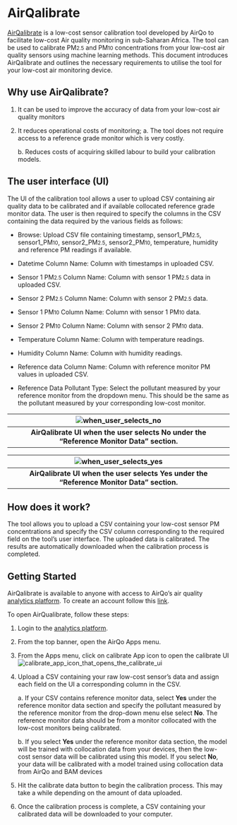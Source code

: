# AirQalibrate

[AirQalibrate](https://airqalibrate.airqo.net) is a low-cost sensor calibration tool developed by AirQo to facilitate low-cost Air quality monitoring in sub-Saharan Africa. The tool can be used to calibrate PM<small>2.5</small> and PM<small>10</small> concentrations from your low-cost air quality sensors using machine learning methods. This document introduces AirQalibrate and outlines the necessary requirements to utilise the tool for your low-cost air monitoring device.

## Why use AirQalibrate?

1. It can be used to improve the accuracy of data from your low-cost air quality monitors

2. It reduces operational costs of monitoring;
   a. The tool does not require access to a reference grade monitor which is very costly.

   b. Reduces costs of acquiring skilled labour to build your calibration models.

## The user interface (UI)

The UI of the calibration tool allows a user to upload CSV containing air quality data to be calibrated and if available collocated reference grade monitor data. The user is then required to specify the columns in the CSV containing the data required by the various fields as follows:

- Browse: Upload CSV file containing timestamp, sensor1_PM<small>2.5</small>, sensor1_PM<small>10</small>, sensor2_PM<small>2.5</small>, sensor2_PM<small>10</small>, temperature, humidity and reference PM readings if available.

- Datetime Column Name: Column with timestamps in uploaded CSV.

- Sensor 1 PM<small>2.5</small> Column Name: Column with sensor 1 PM<small>2.5</small> data in uploaded CSV.

- Sensor 2 PM<small>2.5</small> Column Name: Column with sensor 2 PM<small>2.5</small> data.

- Sensor 1 PM<small>10</small> Column Name: Column with sensor 1 PM<small>10</small> data.

- Sensor 2 PM<small>10</small> Column Name: Column with sensor 2 PM<small>10</small> data.

- Temperature Column Name: Column with temperature readings.

- Humidity Column Name: Column with humidity readings.

- Reference data Column Name: Column with reference monitor PM values in uploaded CSV.

- Reference Data Pollutant Type: Select the pollutant measured by your reference monitor from the dropdown menu. This should be the same as the pollutant measured by your corresponding low-cost monitor.

|               <img src='_media/airqalibrate_1.png' alt='when_user_selects_no' />                |
| :---------------------------------------------------------------------------------------------: |
| <b>AirQalibrate UI when the user selects **No** under the “Reference Monitor Data” section.</b> |

|               <img src='_media/airqalibrate_2.png' alt='when_user_selects_yes' />                |
| :----------------------------------------------------------------------------------------------: |
| <b>AirQalibrate UI when the user selects **Yes** under the “Reference Monitor Data” section.</b> |

## How does it work?

The tool allows you to upload a CSV containing your low-cost sensor PM concentrations and specify the CSV column corresponding to the required field on the tool’s user interface. The uploaded data is calibrated. The results are automatically downloaded when the calibration process is completed.

## Getting Started

AirQalibrate is available to anyone with access to AirQo’s air quality [analytics platform](https://platform.airqo.net/). To create an account follow this [link](https://airqo.africa/explore-data/get-started).

To open AirQualibrate, follow these steps:

1. Login to the [analytics platform](https://platform.airqo.net/).
2. From the top banner, open the AirQo Apps menu.
3. From the Apps menu, click on calibrate App icon to open the calibrate UI
   <img src='_media/airqalibrate_3.png' alt='calibrate_app_icon_that_opens_the_calibrate_ui' />

4. Upload a CSV containing your raw low-cost sensor’s data and assign each field on the UI a corresponding column in the CSV.

   a. If your CSV contains reference monitor data, select <b>Yes</b> under the reference monitor data section and specify the pollutant measured by the reference monitor from the drop-down menu else select <b>No</b>. The reference monitor data should be from a monitor collocated with the low-cost monitors being calibrated.

   b. If you select <b>Yes</b> under the reference monitor data section, the model will be trained with collocation data from your devices, then the low-cost sensor data will be calibrated using this model. If you select <b>No</b>, your data will be calibrated with a model trained using collocation data from AirQo and BAM devices

5. Hit the calibrate data button to begin the calibration process. This may take a while depending on the amount of data uploaded.

6. Once the calibration process is complete, a CSV containing your calibrated data will be downloaded to your computer.

